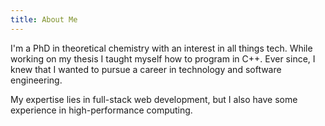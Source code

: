 ```yaml
---
title: About Me
---
```


I'm a PhD in theoretical chemistry with an interest in all things tech.
While working on my thesis I taught myself how to program in C++. Ever
since, I knew that I wanted to pursue a career in technology and
software engineering.

My expertise lies in full-stack web development, but I also have some
experience in high-performance computing.
